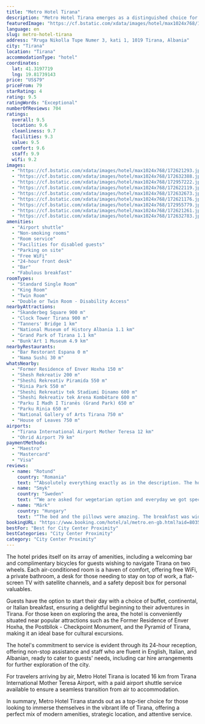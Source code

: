 ```yaml
---
title: "Metro Hotel Tirana"
description: "Metro Hotel Tirana emerges as a distinguished choice for travelers seeking a blend of comfort and convenience in the heart of Tirana."
featuredImage: "https://cf.bstatic.com/xdata/images/hotel/max1024x768/172621293.jpg?k=b1c607a6e62c05e4af00b639e3369ebc476aa3b05a87c8f6066d9be194a54f07&o=&hp=1"
language: en
slug: metro-hotel-tirana
address: "Rruga Nikolla Tupe Numer 3, kati 1, 1019 Tirana, Albania"
city: "Tirana"
location: "Tirana"
accommodationType: "hotel"
coordinates:
  lat: 41.3197719
  lng: 19.81739143
price: "US$79"
priceFrom: 79
starRating: 4
rating: 9.5
ratingWords: "Exceptional"
numberOfReviews: 704
ratings:
  overall: 9.5
  location: 9.6
  cleanliness: 9.7
  facilities: 9.3
  value: 9.5
  comfort: 9.6
  staff: 9.9
  wifi: 9.2
images:
  - "https://cf.bstatic.com/xdata/images/hotel/max1024x768/172621293.jpg?k=b1c607a6e62c05e4af00b639e3369ebc476aa3b05a87c8f6066d9be194a54f07&o=&hp=1"
  - "https://cf.bstatic.com/xdata/images/hotel/max1024x768/172632388.jpg?k=57a758ba40e2e2880de759e3702bea5c0689dd50cc8551e83d4aa000d6e0f3f8&o=&hp=1"
  - "https://cf.bstatic.com/xdata/images/hotel/max1024x768/172957222.jpg?k=d423e133edef4e8de14cc731ae8c770e339fc792c5f7f46ba99f3e595e1eda3a&o=&hp=1"
  - "https://cf.bstatic.com/xdata/images/hotel/max1024x768/172622119.jpg?k=da978169587aaa78225cafa0f4930c054484e18b8aabb9d3e55f0fba8654d402&o=&hp=1"
  - "https://cf.bstatic.com/xdata/images/hotel/max1024x768/172632673.jpg?k=80b6455654d9de7623427a63e9d9f83b5e0e13b476fbfc04e80b49891359531c&o=&hp=1"
  - "https://cf.bstatic.com/xdata/images/hotel/max1024x768/172621176.jpg?k=31f109bcb7eaadd9e934bea389b48b9a7786356ea46b8ede1e930058260e4c64&o=&hp=1"
  - "https://cf.bstatic.com/xdata/images/hotel/max1024x768/172955779.jpg?k=010138366495ff287f17fb86b6bd947e883248319c6f9e73c7d2a5bb861d4dee&o=&hp=1"
  - "https://cf.bstatic.com/xdata/images/hotel/max1024x768/172621261.jpg?k=593d1c4be341fac88762fe9cf5900aa2f5355cc0ac7996c28d7ba8a8510ab0d5&o=&hp=1"
  - "https://cf.bstatic.com/xdata/images/hotel/max1024x768/172632783.jpg?k=e3fbaab4c33dbe5c5a5f8987f8a9e764eaf9a155debde70549aeac63d1d40d53&o=&hp=1"
amenities:
  - "Airport shuttle"
  - "Non-smoking rooms"
  - "Room service"
  - "Facilities for disabled guests"
  - "Parking on site"
  - "Free WiFi"
  - "24-hour front desk"
  - "Bar"
  - "Fabulous breakfast"
roomTypes:
  - "Standard Single Room"
  - "King Room"
  - "Twin Room"
  - "Double or Twin Room - Disability Access"
nearbyAttractions:
  - "Skanderbeg Square 900 m"
  - "Clock Tower Tirana 900 m"
  - "Tanners' Bridge 1 km"
  - "National Museum of History Albania 1.1 km"
  - "Grand Park of Tirana 1.1 km"
  - "Bunk'Art 1 Museum 4.9 km"
nearbyRestaurants:
  - "Bar Restorant Espana 0 m"
  - "Nama Sushi 30 m"
whatsNearby:
  - "Former Residence of Enver Hoxha 150 m"
  - "Shesh Rekreativ 200 m"
  - "Sheshi Rekreativ Piramida 550 m"
  - "Rinia Park 550 m"
  - "Sheshi Rekreativ tek Stadiumi Dinamo 600 m"
  - "Sheshi Rekreativ tek Arena Kombëtare 600 m"
  - "Parku I Madh I Tiranës (Grand Park) 650 m"
  - "Parku Rinia 650 m"
  - "National Gallery of Arts Tirana 750 m"
  - "House of Leaves 750 m"
airports:
  - "Tirana International Airport Mother Teresa 12 km"
  - "Ohrid Airport 79 km"
paymentMethods:
  - "Maestro"
  - "Mastercard"
  - "Visa"
reviews:
  - name: "Rotund"
    country: "Romania"
    text: "“Absolutely everything exactly as in the description. The hotel deserves its rating. The room is absolutely functional, clean, warm. TV capable of connecting via Bluetooth. The housekeepers are prompt in cleaning. The breakfast is excellent. The...”"
  - name: "Smyk"
    country: "Sweden"
    text: "“We are asked for wegetarian option and everyday we got special plate with food on breakfast.”"
  - name: "Márk"
    country: "Hungary"
    text: "“The bed and the pillows were amazing. The breakfast was wide and delicious. And special thanks to the staff, who was extremely kind, helpful and always smiling. ☺️”"
bookingURL: "https://www.booking.com/hotel/al/metro.en-gb.html?aid=8035640"
bestFor: "Best for City Center Proximity"
bestCategories: "City Center Proximity"
category: "City Center Proximity"
---
```


The hotel prides itself on its array of amenities, including a welcoming bar and complimentary bicycles for guests wishing to navigate Tirana on two wheels. Each air-conditioned room is a haven of comfort, offering free WiFi, a private bathroom, a desk for those needing to stay on top of work, a flat-screen TV with satellite channels, and a safety deposit box for personal valuables.

Guests have the option to start their day with a choice of buffet, continental, or Italian breakfast, ensuring a delightful beginning to their adventures in Tirana. For those keen on exploring the area, the hotel is conveniently situated near popular attractions such as the Former Residence of Enver Hoxha, the Postbllok - Checkpoint Monument, and the Pyramid of Tirana, making it an ideal base for cultural excursions.

The hotel's commitment to service is evident through its 24-hour reception, offering non-stop assistance and staff who are fluent in English, Italian, and Albanian, ready to cater to guests' needs, including car hire arrangements for further exploration of the city.

For travelers arriving by air, Metro Hotel Tirana is located 16 km from Tirana International Mother Teresa Airport, with a paid airport shuttle service available to ensure a seamless transition from air to accommodation.

In summary, Metro Hotel Tirana stands out as a top-tier choice for those looking to immerse themselves in the vibrant life of Tirana, offering a perfect mix of modern amenities, strategic location, and attentive service.